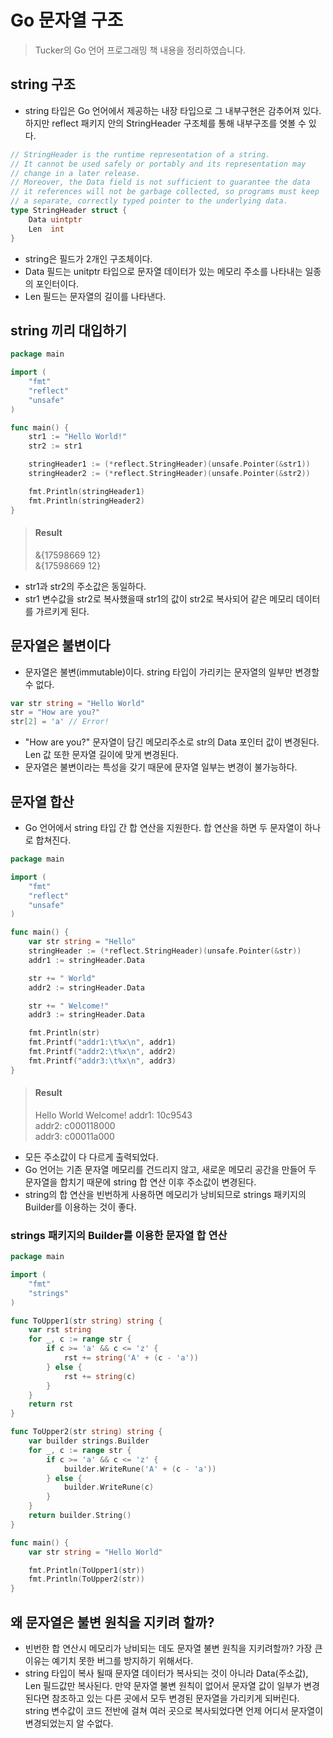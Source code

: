 # Go 문자열 구조


> Tucker의 Go 언어 프로그래밍 책 내용을 정리하였습니다.

## string 구조 
- string 타입은 Go 언어에서 제공하는 내장 타입으로 그 내부구현은 감추어져 있다. 하지만 reflect 패키지 안의 StringHeader 구조체를 통해 내부구조를 엿볼 수 있다.
```go
// StringHeader is the runtime representation of a string.
// It cannot be used safely or portably and its representation may
// change in a later release.
// Moreover, the Data field is not sufficient to guarantee the data
// it references will not be garbage collected, so programs must keep
// a separate, correctly typed pointer to the underlying data.
type StringHeader struct {
	Data uintptr
	Len  int
}
```
- string은 필드가 2개인 구조체이다.
- Data 필드는 unitptr 타입으로 문자열 데이터가 있는 메모리 주소를 나타내는 일종의 포인터이다.
- Len 필드는 문자열의 길이를 나타낸다.

## string 끼리 대입하기
```go
package main

import (
	"fmt"
	"reflect"
	"unsafe"
)

func main() {
	str1 := "Hello World!"
	str2 := str1

	stringHeader1 := (*reflect.StringHeader)(unsafe.Pointer(&str1))
	stringHeader2 := (*reflect.StringHeader)(unsafe.Pointer(&str2))

	fmt.Println(stringHeader1)
	fmt.Println(stringHeader2)
}
```
> #### Result
> &{17598669 12}\
> &{17598669 12}
- str1과 str2의 주소값은 동일하다.
- str1 변수값을 str2로 복사했을때 str1의 값이 str2로 복사되어 같은 메모리 데이터를 가르키게 된다.

## 문자열은 불변이다
- 문자열은 불변(immutable)이다. string 타입이 가리키는 문자열의 일부만 변경할 수 없다.
```go
var str string = "Hello World"
str = "How are you?"
str[2] = 'a' // Error!
```

- "How are you?" 문자열이 담긴 메모리주소로 str의 Data 포인터 값이 변경된다. Len 값 또한 문자열 길이에 맞게 변경된다.
- 문자열은 불변이라는 특성을 갖기 때문에 문자열 일부는 변경이 불가능하다.

## 문자열 합산
- Go 언어에서 string 타입 간 합 연산을 지원한다. 합 연산을 하면 두 문자열이 하나로 합쳐진다.
```go
package main

import (
	"fmt"
	"reflect"
	"unsafe"
)

func main() {
	var str string = "Hello"
	stringHeader := (*reflect.StringHeader)(unsafe.Pointer(&str))
	addr1 := stringHeader.Data

	str += " World"
	addr2 := stringHeader.Data

	str += " Welcome!"
	addr3 := stringHeader.Data

	fmt.Println(str)
	fmt.Printf("addr1:\t%x\n", addr1)
	fmt.Printf("addr2:\t%x\n", addr2)
	fmt.Printf("addr3:\t%x\n", addr3)
}
```
> #### Result
> Hello World Welcome!
> addr1:  10c9543\
> addr2:  c000118000\
> addr3:  c00011a000
- 모든 주소값이 다 다르게 출력되었다.
- Go 언어는 기존 문자열 메모리를 건드리지 않고, 새로운 메모리 공간을 만들어 두 문자열을 합치기 때문에 string 합 연산 이후 주소값이 변경된다. 
- string의 합 연산을 빈번하게 사용하면 메모리가 낭비되므로 strings 패키지의 Builder를 이용하는 것이 좋다.

### strings 패키지의 Builder를 이용한 문자열 합 연산
```go
package main

import (
	"fmt"
	"strings"
)

func ToUpper1(str string) string {
	var rst string
	for _, c := range str {
		if c >= 'a' && c <= 'z' {
			rst += string('A' + (c - 'a'))
		} else {
			rst += string(c)
		}
	}
	return rst
}

func ToUpper2(str string) string {
	var builder strings.Builder
	for _, c := range str {
		if c >= 'a' && c <= 'z' {
			builder.WriteRune('A' + (c - 'a'))
		} else {
			builder.WriteRune(c)
		}
	}
	return builder.String()
}

func main() {
	var str string = "Hello World"

	fmt.Println(ToUpper1(str))
	fmt.Println(ToUpper2(str))
}
```

## 왜 문자열은 불변 원칙을 지키려 할까?
- 빈번한 합 연산시 메모리가 낭비되는 데도 문자열 불변 원칙을 지키려할까? 가장 큰 이유는 예기치 못한 버그를 방지하기 위해서다.
- string 타입이 복사 될때 문자열 데이터가 복사되는 것이 아니라 Data(주소값), Len 필드값만 복사된다. 만약 문자열 불변 원칙이 없어서 문자열 값이 일부가 변경된다면 
참조하고 있는 다른 곳에서 모두 변경된 문자열을 가리키게 되버린다. string 변수값이 코드 전반에 걸쳐 여러 곳으로 복사되었다면 언제 어디서 문자열이 변경되었는지 알 수없다. 
